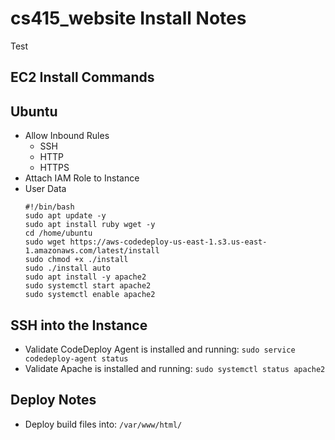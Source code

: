 # cs415_website Install Notes
Test
## EC2 Install Commands
## Ubuntu
- Allow Inbound Rules
  - SSH
  - HTTP
  - HTTPS
- Attach IAM Role to Instance
- User Data
    ```
    #!/bin/bash
    sudo apt update -y
    sudo apt install ruby wget -y
    cd /home/ubuntu
    sudo wget https://aws-codedeploy-us-east-1.s3.us-east-1.amazonaws.com/latest/install
    sudo chmod +x ./install
    sudo ./install auto
    sudo apt install -y apache2
    sudo systemctl start apache2
    sudo systemctl enable apache2
    ```
## SSH into the Instance
- Validate CodeDeploy Agent is installed and running:
  `sudo service codedeploy-agent status`
- Validate Apache is installed and running:
  `sudo systemctl status apache2`

## Deploy Notes
- Deploy build files into:
  `/var/www/html/`
